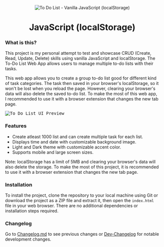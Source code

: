 <div align="center">
  <img src="https://i.imgur.com/rIPQRxz.png" alt="To Do List - Vanilla JavaScript (localStorage)">
  <h1>JavaScript (localStorage)</h1>
</div>

### What is this?

This project is my personal attempt to test and showcase CRUD (Create, Read, Update, Delete) skills using vanilla JavaScript and localStorage. The To-Do List Web App allows users to manage multiple to-do lists with their tasks. 

This web app allows you to create a group to-do list good for different kind of task categories. The task then saved in your browser's localStorage, so it won't be lost when you reload the page. However, clearing your browser's data will also delete the saved to-do list. To make the most of this web app, I recommended to use it with a browser extension that changes the new tab page.

<kbd><img src="https://i.imgur.com/bfEnsLn.png" alt="To Do List UI Preview"></kbd>

### Features

- Create atleast 1000 list and can create multiple task for each list.
- Displays time and date with customizable background image.
- Light and Dark theme with customizable accent color.
- Supports mobile and large screen sizes.

Note: localStorage has a limit of 5MB and clearing your browser's data will also delete the storage. To make the most of this project, it is recommended to use it with a browser extension that changes the new tab page.

### Installation

To install the project, clone the repository to your local machine using Git or download the project as a ZIP file and extract it, then open the `index.html` file in your web browser. There are no additional dependencies or installation steps required.

### Changelog

Go to [Changelog.md](https://github.com/MinecraftJohn/to-do-list/blob/release/CHANGELOG.md) to see previous changes or [Dev-Changelog](https://github.com/MinecraftJohn/to-do-list/blob/development/dev-CHANGELOG.md) for notable development changes.
